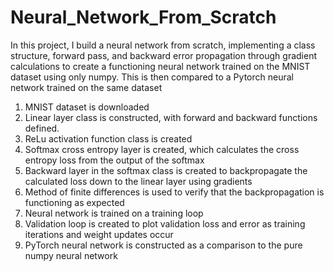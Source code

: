 # Neural_Network_From_Scratch
In this project, I build a neural network from scratch, implementing a class structure, forward pass, and backward error propagation through gradient calculations to create a functioning neural network trained on the MNIST dataset using only numpy. This is then compared to a Pytorch neural network trained on the same dataset

1. MNIST dataset is downloaded
2. Linear layer class is constructed, with forward and backward functions defined. 
3. ReLu activation function class is created
4. Softmax cross entropy layer is created, which calculates the cross entropy loss from the output of the softmax
5. Backward layer in the softmax class is created to backpropagate the calculated loss down to the linear layer using gradients
6. Method of finite differences is used to verify that the backpropagation is functioning as expected
7. Neural network is trained on a training loop
8. Validation loop is created to plot validation loss and error as training iterations and weight updates occur
9. PyTorch neural network is constructed as a comparison to the pure numpy neural network
